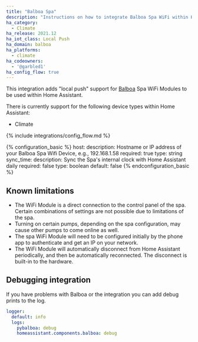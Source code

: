 ```yaml
---
title: "Balboa Spa"
description: "Instructions on how to integrate Balboa Spa WiFi within Home Assistant."
ha_category:
  - Climate
ha_release: 2021.12
ha_iot_class: Local Push
ha_domain: balboa
ha_platforms:
  - climate
ha_codeowners:
  - '@garbled1'
ha_config_flow: true
---
```


This integration adds "local push" support for [Balboa](http://www.balboawatergroup.com/) Spa WiFi Modules to be used within Home Assistant.

There is currently support for the following device types within Home Assistant:

- Climate

{% include integrations/config_flow.md %}

{% configuration_basic %}
host:
  description: Hostname or IP address of your Balboa Spa Wifi Device, e.g., 192.168.1.58
  required: true
  type: string
sync_time:
  description: Sync the Spa's internal clock with Home Assistant daily
  required: false
  type: boolean
  default: false
{% endconfiguration_basic %}

## Known limitations

- The WiFi Module is a direct connection to the control panel of the spa. Certain combinations of settings are not possible due to limitations of the spa.
- Turning on certain pumps, depending on the spa configuration, may cause other pumps to come online as well.
- The spa WiFi Module will need to be configured initially by the phone app to authenticate and get an IP on your network.
- The WiFi Module will automatically disconnect from Home Assistant periodically, and then be automatically reconnected. The disconnect is built-in to the hardware.

## Debugging integration

If you have problems with Balboa or the integration you can add debug prints to the log.

```yaml
logger:
  default: info
  logs:
    pybalboa: debug
    homeassistant.components.balboa: debug
```
